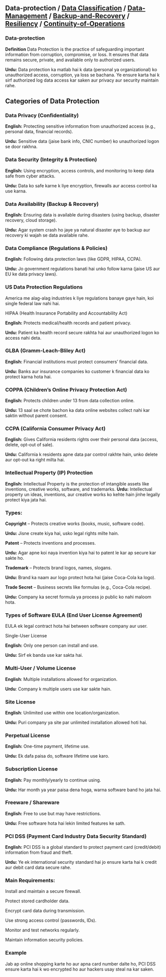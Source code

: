 ## Data-protection   /  **[Data Classification](https://github.com/sherazi1214/Data-Classification)** / **[Data-Management](https://github.com/sherazi1214/Data-Management-/blob/main/README.md)** / **[Backup-and-Recovery](https://github.com/sherazi1214/Backup-and-Recovery-/blob/main/README.md)** / **[Resiliency](https://github.com/sherazi1214/Resiliency/blob/main/README.md)** / **[Continuity-of-Operations](https://github.com/sherazi1214/Continuity-of-Operations/blob/main/README.md)**


### Data-protection

**Definition**
Data Protection is the practice of safeguarding important information from corruption, compromise, or loss. It ensures that data remains secure, private, and available only to authorized users.

**Urdu:**
Data protection ka matlab hai k data (personal ya organizational) ko unauthorized access, corruption, ya loss se bachana. Ye ensure karta hai k sirf authorized log data access kar saken aur privacy aur security maintain rahe.

## Categories of Data Protection

### Data Privacy (Confidentiality)

**English:** Protecting sensitive information from unauthorized access (e.g., personal data, financial records).

**Urdu:** Sensitive data (jaise bank info, CNIC number) ko unauthorized logon se door rakhna.

### Data Security (Integrity & Protection)

**English:** Using encryption, access controls, and monitoring to keep data safe from cyber attacks.

**Urdu:** Data ko safe karne k liye encryption, firewalls aur access control ka use karna.

### Data Availability (Backup & Recovery)

**English:** Ensuring data is available during disasters (using backup, disaster recovery, cloud storage).

**Urdu:** Agar system crash ho jaye ya natural disaster aye to backup aur recovery ki wajah se data available rahe.

### Data Compliance (Regulations & Policies)

**English:** Following data protection laws (like GDPR, HIPAA, CCPA).

**Urdu:** Jo government regulations banati hai unko follow karna (jaise US aur EU ke data privacy laws).

### US Data Protection Regulations

America me alag-alag industries k liye regulations banaye gaye hain, koi single federal law nahi hai.

HIPAA (Health Insurance Portability and Accountability Act)

**English:** Protects medical/health records and patient privacy.

**Urdu:** Patient ka health record secure rakhta hai aur unauthorized logon ko access nahi deta.

### GLBA (Gramm-Leach-Bliley Act)

**English:** Financial institutions must protect consumers’ financial data.

**Urdu:** Banks aur insurance companies ko customer k financial data ko protect karna hota hai.

### COPPA (Children’s Online Privacy Protection Act)

**English:** Protects children under 13 from data collection online.

**Urdu:** 13 saal se chote bachon ka data online websites collect nahi kar saktin without parent consent.

### CCPA (California Consumer Privacy Act)

**English:** Gives California residents rights over their personal data (access, delete, opt-out of sale).

**Urdu:** California k residents apne data par control rakhte hain, unko delete aur opt-out ka right milta hai.

### Intellectual Property (IP) Protection

**English:** Intellectual Property is the protection of intangible assets like inventions, creative works, software, and trademarks.
**Urdu:** Intellectual property un ideas, inventions, aur creative works ko kehte hain jinhe legally protect kiya jata hai.

### Types:

**Copyright** – Protects creative works (books, music, software code).

**Urdu:** Jisne create kiya hai, usko legal rights milte hain.

**Patent** – Protects inventions and processes.

**Urdu:** Agar apne koi naya invention kiya hai to patent le kar ap secure kar sakte ho.

**Trademark** – Protects brand logos, names, slogans.

**Urdu:** Brand ka naam aur logo protect hota hai (jaise Coca-Cola ka logo).

**Trade Secret** – Business secrets like formulas (e.g., Coca-Cola recipe).

**Urdu:** Company ka secret formula ya process jo public ko nahi maloom hota.

### Types of Software EULA (End User License Agreement)

EULA ek legal contract hota hai between software company aur user.

Single-User License

**English:** Only one person can install and use.

**Urdu:** Sirf ek banda use kar sakta hai.

### Multi-User / Volume License

**English**: Multiple installations allowed for organization.

**Urdu**: Company k multiple users use kar sakte hain.

### Site License

**English**: Unlimited use within one location/organization.

**Urdu:** Puri company ya site par unlimited installation allowed hoti hai.

### Perpetual License

**English:** One-time payment, lifetime use.

**Urdu:** Ek dafa paisa do, software lifetime use karo.

### Subscription License

**English:** Pay monthly/yearly to continue using.

**Urdu:** Har month ya year paisa dena hoga, warna software band ho jata hai.

### Freeware / Shareware

**English:** Free to use but may have restrictions.

**Urdu:** Free software hota hai lekin limited features ke sath.

### PCI DSS (Payment Card Industry Data Security Standard)

**English:** PCI DSS is a global standard to protect payment card (credit/debit) information from fraud and theft.

**Urdu:** Ye ek international security standard hai jo ensure karta hai k credit aur debit card data secure rahe.

### Main Requirements:

Install and maintain a secure firewall.

Protect stored cardholder data.

Encrypt card data during transmission.

Use strong access control (passwords, IDs).

Monitor and test networks regularly.

Maintain information security policies.

### Example
Jab ap online shopping karte ho aur apna card number dalte ho, PCI DSS ensure karta hai k wo encrypted ho aur hackers usay steal na kar saken.
